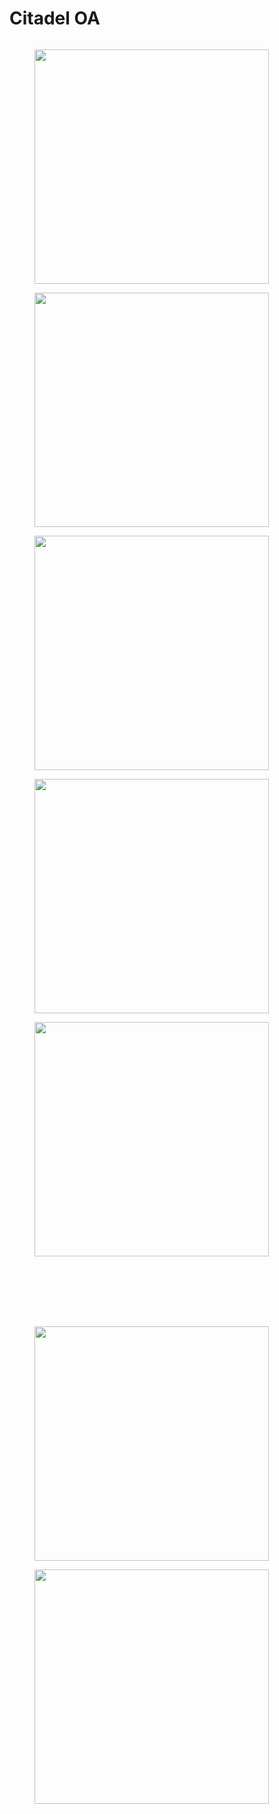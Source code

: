 # Citadel OA

<figure><img src="../../.gitbook/assets/200617gfzllddrfrqqqv3x.jpg" alt=""><figcaption></figcaption></figure>



<figure><img src="../../.gitbook/assets/image (12).png" alt="" width="375"><figcaption></figcaption></figure>

<figure><img src="../../.gitbook/assets/221320v2pggpwmwuycoyps.jpg" alt="" width="375"><figcaption></figcaption></figure>



<figure><img src="../../.gitbook/assets/241440cv6xkmoytgrgtqp.jpg" alt="" width="375"><figcaption></figcaption></figure>

<figure><img src="../../.gitbook/assets/24146zlyw6ehq8wtvqiwg.jpg" alt="" width="375"><figcaption></figcaption></figure>

<figure><img src="../../.gitbook/assets/24154zem9jxnc89nqbawc.jpg" alt="" width="375"><figcaption></figcaption></figure>





<div>

<figure><img src="../../.gitbook/assets/200518rtw7r0t7x0mrrqir.jpg" alt=""><figcaption></figcaption></figure>

 

<figure><img src="../../.gitbook/assets/200519by83mu2nipzy52pm.jpg" alt=""><figcaption></figcaption></figure>

</div>





<div>

<figure><img src="../../.gitbook/assets/221313g2lbiuhr090ntvtz.jpg" alt=""><figcaption></figcaption></figure>

 

<figure><img src="../../.gitbook/assets/221314ufqcewhfomhigp25.jpg" alt=""><figcaption></figcaption></figure>

</div>







<figure><img src="../../.gitbook/assets/122756hljhxprlurt9omxs.png" alt=""><figcaption></figcaption></figure>

<figure><img src="../../.gitbook/assets/122757ktodcxv38j0sb2cc.png" alt=""><figcaption></figcaption></figure>

<figure><img src="../../.gitbook/assets/122759kkpr9djkipo9tark.png" alt=""><figcaption></figcaption></figure>





<figure><img src="../../.gitbook/assets/image (59).png" alt="" width="375"><figcaption></figcaption></figure>

<figure><img src="../../.gitbook/assets/image (60).png" alt="" width="375"><figcaption></figcaption></figure>
